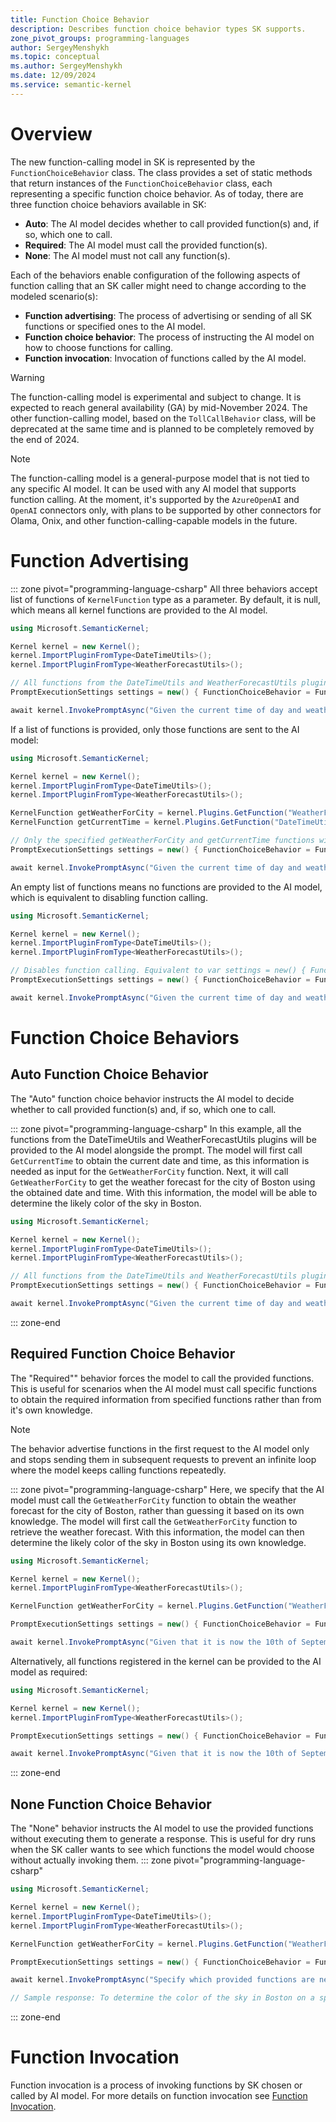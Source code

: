 ```yaml
---
title: Function Choice Behavior
description: Describes function choice behavior types SK supports.
zone_pivot_groups: programming-languages
author: SergeyMenshykh
ms.topic: conceptual
ms.author: SergeyMenshykh
ms.date: 12/09/2024
ms.service: semantic-kernel
---
```


# Overview
   
The new function-calling model in SK is represented by the `FunctionChoiceBehavior` class. The class provides a set of static methods that return instances of the `FunctionChoiceBehavior` class, each representing a specific function choice behavior. As of today, there are three function choice behaviors available in SK:
- **Auto**: The AI model decides whether to call provided function(s) and, if so, which one to call.
- **Required**: The AI model must call the provided function(s).
- **None**: The AI model must not call any function(s).

Each of the behaviors enable configuration of the following aspects of function calling that an SK caller might need to change according to the modeled scenario(s):
- **Function advertising**: The process of advertising or sending of all SK functions or specified ones to the AI model.  
- **Function choice behavior**: The process of instructing the AI model on how to choose functions for calling.
- **Function invocation**: Invocation of functions called by the AI model.

> [!WARNING]
> The function-calling model is experimental and subject to change. It is expected to reach general availability (GA) by mid-November 2024. The other function-calling model, based on the `TollCallBehavior` class, will be deprecated at the same time and is planned to be completely removed by the end of 2024.  

> [!NOTE]
The function-calling model is a general-purpose model that is not tied to any specific AI model. It can be used with any AI model that supports function calling. At the moment, it's supported by the `AzureOpenAI` and `OpenAI` connectors only, with plans to be supported by other connectors for Olama, Onix, and other function-calling-capable models in the future.

# Function Advertising
::: zone pivot="programming-language-csharp"
All three behaviors accept list of functions of `KernelFunction` type as a parameter. 
By default, it is null, which means all kernel functions are provided to the AI model. 

```csharp
using Microsoft.SemanticKernel;

Kernel kernel = new Kernel();
kernel.ImportPluginFromType<DateTimeUtils>();
kernel.ImportPluginFromType<WeatherForecastUtils>();

// All functions from the DateTimeUtils and WeatherForecastUtils plugins will be sent to AI model together with the prompt.
PromptExecutionSettings settings = new() { FunctionChoiceBehavior = FunctionChoiceBehavior.Auto() }; 

await kernel.InvokePromptAsync("Given the current time of day and weather, what is the likely color of the sky in Boston?", new(settings));
```

If a list of functions is provided, only those functions are sent to the AI model:
```csharp
using Microsoft.SemanticKernel;

Kernel kernel = new Kernel();
kernel.ImportPluginFromType<DateTimeUtils>();
kernel.ImportPluginFromType<WeatherForecastUtils>();

KernelFunction getWeatherForCity = kernel.Plugins.GetFunction("WeatherForecastUtils", "GetWeatherForCity");
KernelFunction getCurrentTime = kernel.Plugins.GetFunction("DateTimeUtils", "GetCurrentUtcDateTime");

// Only the specified getWeatherForCity and getCurrentTime functions will be sent to AI model alongside the prompt.
PromptExecutionSettings settings = new() { FunctionChoiceBehavior = FunctionChoiceBehavior.Auto(functions: [getWeatherForCity, getCurrentTime]) }; 

await kernel.InvokePromptAsync("Given the current time of day and weather, what is the likely color of the sky in Boston?", new(settings));
```

An empty list of functions means no functions are provided to the AI model, which is equivalent to disabling function calling.
```csharp
using Microsoft.SemanticKernel;

Kernel kernel = new Kernel();
kernel.ImportPluginFromType<DateTimeUtils>();
kernel.ImportPluginFromType<WeatherForecastUtils>();

// Disables function calling. Equivalent to var settings = new() { FunctionChoiceBehavior = null } or var settings = new() { }.
PromptExecutionSettings settings = new() { FunctionChoiceBehavior = FunctionChoiceBehavior.Auto(functions: []) }; 

await kernel.InvokePromptAsync("Given the current time of day and weather, what is the likely color of the sky in Boston?", new(settings));
```

# Function Choice Behaviors

## Auto Function Choice Behavior
The "Auto" function choice behavior instructs the AI model to decide whether to call provided function(s) and, if so, which one to call.

::: zone pivot="programming-language-csharp"
In this example, all the functions from the DateTimeUtils and WeatherForecastUtils plugins will be provided to the AI model alongside the prompt. 
The model will first call `GetCurrentTime` to obtain the current date and time, as this information is needed as input for the `GetWeatherForCity` function. 
Next, it will call `GetWeatherForCity` to get the weather forecast for the city of Boston using the obtained date and time. 
With this information, the model will be able to determine the likely color of the sky in Boston.
```csharp
using Microsoft.SemanticKernel;

Kernel kernel = new Kernel();
kernel.ImportPluginFromType<DateTimeUtils>();
kernel.ImportPluginFromType<WeatherForecastUtils>();

// All functions from the DateTimeUtils and WeatherForecastUtils plugins will be provided to AI model alongside the prompt.
PromptExecutionSettings settings = new() { FunctionChoiceBehavior = FunctionChoiceBehavior.Auto() }; 

await kernel.InvokePromptAsync("Given the current time of day and weather, what is the likely color of the sky in Boston?", new(settings));
```
::: zone-end

## Required Function Choice Behavior
The "Required"" behavior forces the model to call the provided functions. This is useful for scenarios when the AI model must call specific functions to obtain the required information from 
specified functions rather than from it's own knowledge.

> [!NOTE]
The behavior advertise functions in the first request to the AI model only and stops sending them in subsequent requests to prevent an infinite loop where the model keeps calling functions repeatedly.

::: zone pivot="programming-language-csharp"
Here, we specify that the AI model must call the `GetWeatherForCity` function to obtain the weather forecast for the city of Boston, rather than guessing it based on its own knowledge. 
The model will first call the `GetWeatherForCity` function to retrieve the weather forecast. 
With this information, the model can then determine the likely color of the sky in Boston using its own knowledge.
```csharp
using Microsoft.SemanticKernel;

Kernel kernel = new Kernel();
kernel.ImportPluginFromType<WeatherForecastUtils>();

KernelFunction getWeatherForCity = kernel.Plugins.GetFunction("WeatherForecastUtils", "GetWeatherForCity");

PromptExecutionSettings settings = new() { FunctionChoiceBehavior = FunctionChoiceBehavior.Required(functions: [getWeatherFunction]) };

await kernel.InvokePromptAsync("Given that it is now the 10th of September 2024, 11:29 AM, what is the likely color of the sky in Boston?", new(settings));
```
Alternatively, all functions registered in the kernel can be provided to the AI model as required:
```csharp
using Microsoft.SemanticKernel;

Kernel kernel = new Kernel();
kernel.ImportPluginFromType<WeatherForecastUtils>();

PromptExecutionSettings settings = new() { FunctionChoiceBehavior = FunctionChoiceBehavior.Required() };

await kernel.InvokePromptAsync("Given that it is now the 10th of September 2024, 11:29 AM, what is the likely color of the sky in Boston?", new(settings));
```
::: zone-end

## None Function Choice Behavior
The "None" behavior instructs the AI model to use the provided functions without executing them to generate a response. This is useful for dry runs when the SK caller wants to see which functions the model would choose without actually invoking them.
::: zone pivot="programming-language-csharp"
```csharp
using Microsoft.SemanticKernel;

Kernel kernel = new Kernel();
kernel.ImportPluginFromType<DateTimeUtils>();
kernel.ImportPluginFromType<WeatherForecastUtils>();

KernelFunction getWeatherForCity = kernel.Plugins.GetFunction("WeatherForecastUtils", "GetWeatherForCity");

PromptExecutionSettings settings = new() { FunctionChoiceBehavior = FunctionChoiceBehavior.None() };

await kernel.InvokePromptAsync("Specify which provided functions are needed to determine the color of the sky in Boston on a specified date.", new(settings))

// Sample response: To determine the color of the sky in Boston on a specified date, first call the DateTimeUtils-GetCurrentUtcDateTime function to obtain the current date and time in UTC. Next, use the WeatherForecastUtils-GetWeatherForCity function, providing 'Boston' as the city name and the retrieved UTC date and time. These functions do not directly provide the sky's color, but the GetWeatherForCity function offers weather data, which can be used to infer the general sky condition (e.g., clear, cloudy, rainy).
```
::: zone-end
# Function Invocation
Function invocation is a process of invoking functions by SK chosen or called by AI model. For more details on function invocation see [Function Invocation](./function-invocation.md).
